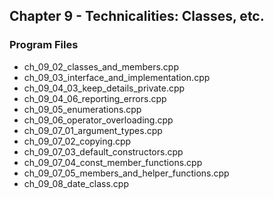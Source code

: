 ## Chapter 9 - Technicalities: Classes, etc.

### Program Files
* ch\_09\_02\_classes\_and\_members.cpp
* ch\_09\_03\_interface\_and\_implementation.cpp
* ch\_09\_04\_03\_keep\_details\_private.cpp
* ch\_09\_04\_06\_reporting\_errors.cpp
* ch\_09\_05\_enumerations.cpp
* ch\_09\_06\_operator\_overloading.cpp
* ch\_09\_07\_01\_argument\_types.cpp
* ch\_09\_07\_02\_copying.cpp
* ch\_09\_07\_03\_default\_constructors.cpp
* ch\_09\_07\_04\_const\_member\_functions.cpp
* ch\_09\_07\_05\_members\_and\_helper\_functions.cpp
* ch\_09\_08\_date\_class.cpp
